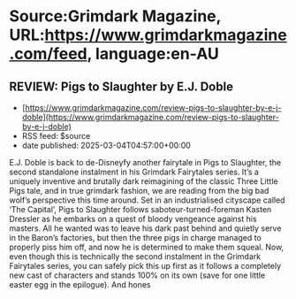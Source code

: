 # Source:Grimdark Magazine, URL:https://www.grimdarkmagazine.com/feed, language:en-AU

## REVIEW: Pigs to Slaughter by E.J. Doble
 - [https://www.grimdarkmagazine.com/review-pigs-to-slaughter-by-e-j-doble](https://www.grimdarkmagazine.com/review-pigs-to-slaughter-by-e-j-doble)
 - RSS feed: $source
 - date published: 2025-03-04T04:57:00+00:00

<p>E.J. Doble is back to de-Disneyfy another fairytale in Pigs to Slaughter, the second standalone instalment in his Grimdark Fairytales series. It’s a uniquely inventive and brutally dark reimagining of the classic Three Little Pigs tale, and in true grimdark fashion, we are reading from the big bad wolf’s perspective this time around. Set in an industrialised cityscape called ‘The Capital’, Pigs to Slaughter follows saboteur-turned-foreman Kasten Dressler as he embarks on a quest of bloody vengeance against his masters. All he wanted was to leave his dark past behind and quietly serve in the Baron’s factories, but then the three pigs in charge managed to properly piss him off, and now he is determined to make them squeal. Now, even though this is technically the second instalment in the Grimdark Fairytales series, you can safely pick this up first as it follows a completely new cast of characters and stands 100% on its own (save for one little easter egg in the epilogue). And hones

